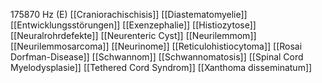 175870 Hz (E)
[[Craniorachischisis]]
[[Diastematomyelie]]
[[Entwicklungsstörungen]]
[[Exenzephalie]]
[[Histiozytose]]
[[Neuralrohrdefekte]]
[[Neurenteric Cyst]]
[[Neurilemmom]]
[[Neurilemmosarcoma]]
[[Neurinome]]
[[Reticulohistiocytoma]]
[[Rosai Dorfman-Disease]]
[[Schwannom]]
[[Schwannomatosis]]
[[Spinal Cord Myelodysplasie]]
[[Tethered Cord Syndrom]]
[[Xanthoma disseminatum]]